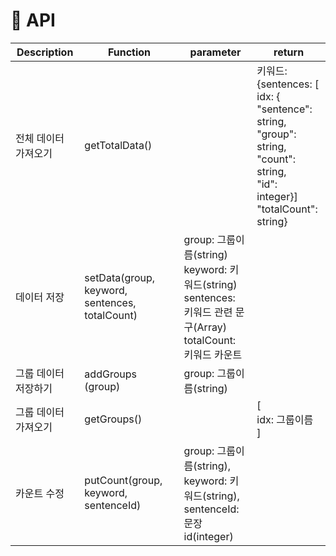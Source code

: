 # 📃 API

| Description          | Function                                       | parameter                                                    | return                                                       |
| -------------------- | ---------------------------------------------- | ------------------------------------------------------------ | ------------------------------------------------------------ |
| 전체 데이터 가져오기 | getTotalData()                                 |                                                              | 키워드: {sentences: [<br />idx: {<br />"sentence": string,<br />"group": string,<br />"count": string,<br />"id": integer}]<br />"totalCount": string} |
| 데이터 저장          | setData(group, keyword, sentences, totalCount) | group: 그룹이름(string)<br />keyword: 키워드(string)<br />sentences: 키워드 관련 문구(Array)<br />totalCount: 키워드 카운트 |                                                              |
| 그룹 데이터 저장하기 | addGroups (group)                              | group: 그룹이름(string)                                      |                                                              |
| 그룹 데이터 가져오기 | getGroups()                                    |                                                              | [<br />idx: 그룹이름<br />]                                  |
| 카운트 수정          | putCount(group, keyword, sentenceId)           | group: 그룹이름(string),<br />keyword: 키워드(string),<br />sentenceId: 문장 id(integer) |                                                              |

